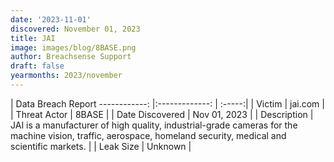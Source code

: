 ```yaml
---
date: '2023-11-01'
discovered: November 01, 2023
title: JAI
image: images/blog/8BASE.png
author: Breachsense Support
draft: false
yearmonths: 2023/november
---
```



| Data Breach Report
------------:     |:-------------:    | :-----:|
| Victim      | jai.com      | 
| Threat Actor      | 8BASE      | 
| Date Discovered      | Nov 01, 2023      | 
| Description      | JAI is a manufacturer of high quality, industrial-grade cameras for the machine vision, traffic, aerospace, homeland security, medical and scientific markets.      | 
| Leak Size      | Unknown      | 

